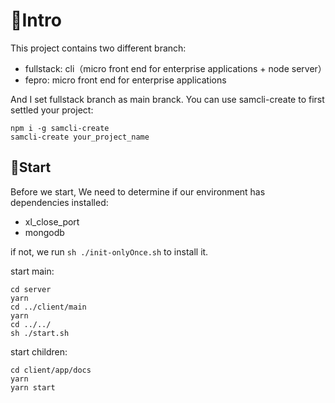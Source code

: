 # 🍧Intro

This project contains two different branch: 
* fullstack: cli（micro front end for enterprise applications + node server）
* fepro: micro front end for enterprise applications

And I set fullstack branch as main branck. You can use samcli-create to first settled your project:
```shell
npm i -g samcli-create
samcli-create your_project_name
```



## 🍧Start

Before we start, We need to determine if our environment has dependencies installed:
* xl_close_port
* mongodb

if not, we run `sh ./init-onlyOnce.sh` to install it.

start main:
```shell
cd server
yarn
cd ../client/main
yarn
cd ../../
sh ./start.sh
```
start children:
```shell
cd client/app/docs
yarn
yarn start
```